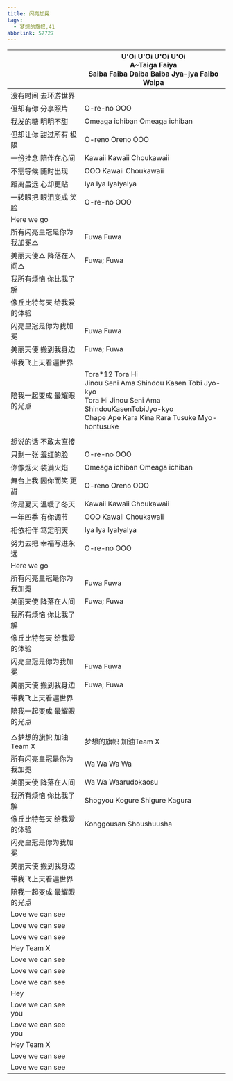```yaml
---
title: 闪亮加冕
tags:
  - 梦想的旗帜,41
abbrlink: 57727
---
```

|      |U'Oi U'Oi U'Oi U'Oi<br>A~Taiga Faiya<br>Saiba Faiba Daiba Baiba Jya-jya Faibo Waipa|
|--|--|
|没有时间 去环游世界|      |
|但却有你 分享照片|O-re-no OOO|
|我发的糖 明明不甜|Omeaga ichiban Omeaga ichiban|
|但却让你 甜过所有 极限|O-reno Oreno OOO|
|一份挂念 陪伴在心间|Kawaii Kawaii Choukawaii|
|不需等候 随时出现|OOO Kawaii Choukawaii|
|距离虽远 心却更贴|Iya Iya IyaIyaIya|
|一转眼把 眼泪变成 笑脸|O-re-no OOO|
|Here we go|      |
|所有闪亮皇冠是你为我加冕△|Fuwa Fuwa|
|美丽天使△ 降落在人间△|Fuwa; Fuwa|
|我所有烦恼 你比我了解|      |
|像丘比特每天 给我爱的体验|      |
|闪亮皇冠是你为我加冕|Fuwa Fuwa|
|美丽天使 搬到我身边|Fuwa; Fuwa|
|带我飞上天看遍世界|      |
|陪我一起变成 最耀眼的光点|Tora*12 Tora Hi<br>Jinou Seni Ama Shindou Kasen Tobi Jyo-kyo<br>Tora Hi Jinou Seni Ama ShindouKasenTobiJyo-kyo<br>Chape Ape Kara Kina Rara Tusuke Myo-hontusuke|
|      |      |
|想说的话 不敢太直接|      |
|只剩一张 羞红的脸|O-re-no OOO|
|你像烟火 装满火焰|Omeaga ichiban Omeaga ichiban|
|舞台上我 因你而笑 更甜|O-reno Oreno OOO|
|你是夏天 温暖了冬天|Kawaii Kawaii Choukawaii|
|一年四季 有你调节|OOO Kawaii Choukawaii|
|相依相伴 笃定明天|Iya Iya IyaIyaIya|
|努力去把 幸福写进永远|O-re-no OOO|
|Here we go|      |
|所有闪亮皇冠是你为我加冕|Fuwa Fuwa|
|美丽天使 降落在人间|Fuwa; Fuwa|
|我所有烦恼 你比我了解|      |
|像丘比特每天 给我爱的体验|      |
|闪亮皇冠是你为我加冕|Fuwa Fuwa|
|美丽天使 搬到我身边|Fuwa; Fuwa|
|带我飞上天看遍世界|      |
|陪我一起变成 最耀眼的光点|      |
|      |      |
|△梦想的旗帜 加油Team X|梦想的旗帜 加油Team X|
|所有闪亮皇冠是你为我加冕|Wa Wa Wa Wa|
|美丽天使 降落在人间|Wa Wa Waarudokaosu|
|我所有烦恼 你比我了解|Shogyou Kogure Shigure Kagura|
|像丘比特每天 给我爱的体验|Konggousan Shoushuusha|
|闪亮皇冠是你为我加冕|      |
|美丽天使 搬到我身边|      |
|带我飞上天看遍世界|      |
|陪我一起变成 最耀眼的光点|      |
|Love we can see|      |
|Love we can see|      |
|Love we can see|      |
|Hey Team X|      |
|Love we can see|      |
|Love we can see|      |
|Love we can see|      |
|Hey|      |
|Love we can see you|      |
|Love we can see you|      |
|Hey Team X|      |
|Love we can see|      |
|Love we can see|      |
